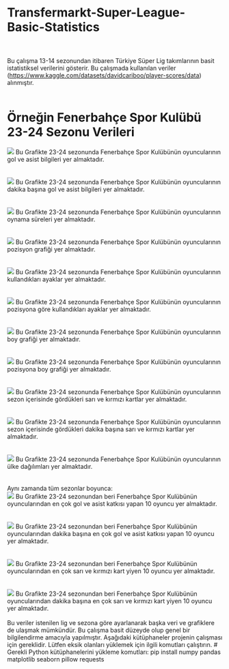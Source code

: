 # Transfermarkt-Super-League-Basic-Statistics
<br><br>
Bu çalışma 13-14 sezonundan itibaren Türkiye Süper Lig takımlarının basit istatistiksel verilerini gösterir.
Bu çalışmada kullanılan veriler (https://www.kaggle.com/datasets/davidcariboo/player-scores/data) alınmıştır.
<br><br>
# Örneğin Fenerbahçe Spor Kulübü 23-24 Sezonu Verileri
<img src="https://github.com/Pentaka/Transfermarkt-Super-League-Basic-Statistics/blob/main/Tak%C4%B1mlar/23-24/Fenerbah%C3%A7e%20Spor%20Kul%C3%BCb%C3%BC/Fenerbah%C3%A7e%20Spor%20Kul%C3%BCb%C3%BC_23-24_goller_asistler.png">
Bu Grafikte 23-24 sezonunda Fenerbahçe Spor Kulübünün oyuncularının gol ve asist bilgileri yer almaktadır.
<br>
<br>
<br>
<img src="https://github.com/Pentaka/Transfermarkt-Super-League-Basic-Statistics/blob/main/Tak%C4%B1mlar/23-24/Fenerbah%C3%A7e%20Spor%20Kul%C3%BCb%C3%BC/Fenerbah%C3%A7e%20Spor%20Kul%C3%BCb%C3%BC_23-24_dakika_basina_goller_asistler.png">
Bu Grafikte 23-24 sezonunda Fenerbahçe Spor Kulübünün oyuncularının dakika başına gol ve asist bilgileri yer almaktadır.
<br>
<br>
<br>
<img src="https://github.com/Pentaka/Transfermarkt-Super-League-Basic-Statistics/blob/main/Tak%C4%B1mlar/23-24/Fenerbah%C3%A7e%20Spor%20Kul%C3%BCb%C3%BC/Fenerbah%C3%A7e%20Spor%20Kul%C3%BCb%C3%BC_23-24_oynama_sureleri.png">
Bu Grafikte 23-24 sezonunda Fenerbahçe Spor Kulübünün oyuncularının oynama süreleri yer almaktadır.
<br>
<br>
<br>
<img src="https://github.com/Pentaka/Transfermarkt-Super-League-Basic-Statistics/blob/main/Tak%C4%B1mlar/23-24/Fenerbah%C3%A7e%20Spor%20Kul%C3%BCb%C3%BC/Fenerbah%C3%A7e%20Spor%20Kul%C3%BCb%C3%BC_23-24_pozisyonlar.png">
Bu Grafikte 23-24 sezonunda Fenerbahçe Spor Kulübünün oyuncularının pozisyon grafiği yer almaktadır.
<br>
<br>
<br>
<img src="https://github.com/Pentaka/Transfermarkt-Super-League-Basic-Statistics/blob/main/Tak%C4%B1mlar/23-24/Fenerbah%C3%A7e%20Spor%20Kul%C3%BCb%C3%BC/Fenerbah%C3%A7e%20Spor%20Kul%C3%BCb%C3%BC_23-24_ayak_kullanimi.png">
Bu Grafikte 23-24 sezonunda Fenerbahçe Spor Kulübünün oyuncularının kullandıkları ayaklar yer almaktadır.
<br>
<br>
<br>
<img src="https://github.com/Pentaka/Transfermarkt-Super-League-Basic-Statistics/blob/main/Tak%C4%B1mlar/23-24/Fenerbah%C3%A7e%20Spor%20Kul%C3%BCb%C3%BC/Fenerbah%C3%A7e%20Spor%20Kul%C3%BCb%C3%BC_23-24pozisyon_ayak_kullanimi.png">
Bu Grafikte 23-24 sezonunda Fenerbahçe Spor Kulübünün oyuncularının pozisyona göre kullandıkları ayaklar yer almaktadır.
<br>
<br>
<br>
<img src="https://github.com/Pentaka/Transfermarkt-Super-League-Basic-Statistics/blob/main/Tak%C4%B1mlar/23-24/Fenerbah%C3%A7e%20Spor%20Kul%C3%BCb%C3%BC/Fenerbah%C3%A7e%20Spor%20Kul%C3%BCb%C3%BC_23-24_boy.png">
Bu Grafikte 23-24 sezonunda Fenerbahçe Spor Kulübünün oyuncularının boy grafiği yer almaktadır.
<br>
<br>
<br>
<img src="https://github.com/Pentaka/Transfermarkt-Super-League-Basic-Statistics/blob/main/Tak%C4%B1mlar/23-24/Fenerbah%C3%A7e%20Spor%20Kul%C3%BCb%C3%BC/Fenerbah%C3%A7e%20Spor%20Kul%C3%BCb%C3%BC_23-24_pozisyona_gore_boy.png">
Bu Grafikte 23-24 sezonunda Fenerbahçe Spor Kulübünün oyuncularının pozisyona boy grafiği yer almaktadır.
<br>
<br>
<br>
<img src="https://github.com/Pentaka/Transfermarkt-Super-League-Basic-Statistics/blob/main/Tak%C4%B1mlar/23-24/Fenerbah%C3%A7e%20Spor%20Kul%C3%BCb%C3%BC/Fenerbah%C3%A7e%20Spor%20Kul%C3%BCb%C3%BC_23-24_sari_kirmizi_kartlar.png">
Bu Grafikte 23-24 sezonunda Fenerbahçe Spor Kulübünün oyuncularının sezon içerisinde gördükleri sarı ve kırmızı kartlar yer almaktadır.
<br>
<br>
<br>
<img src="https://github.com/Pentaka/Transfermarkt-Super-League-Basic-Statistics/blob/main/Tak%C4%B1mlar/23-24/Fenerbah%C3%A7e%20Spor%20Kul%C3%BCb%C3%BC/Fenerbah%C3%A7e%20Spor%20Kul%C3%BCb%C3%BC_23-24dakika_basina_sari_kirmizi_kartlar.png">
Bu Grafikte 23-24 sezonunda Fenerbahçe Spor Kulübünün oyuncularının sezon içerisinde gördükleri dakika başına sarı ve kırmızı kartlar yer almaktadır.
<br>
<br>
<br>
<img src="https://github.com/Pentaka/Transfermarkt-Super-League-Basic-Statistics/blob/main/Tak%C4%B1mlar/23-24/Fenerbah%C3%A7e%20Spor%20Kul%C3%BCb%C3%BC/Fenerbah%C3%A7e%20Spor%20Kul%C3%BCb%C3%BC_23-24_ulke_dagilimi.png">
Bu Grafikte 23-24 sezonunda Fenerbahçe Spor Kulübünün oyuncularının ülke dağılımları yer almaktadır.
<br>
<br>
<br>
Aynı zamanda tüm sezonlar boyunca:
<br>
<img src="https://github.com/Pentaka/Transfermarkt-Super-League-Basic-Statistics/blob/main/Tak%C4%B1mlar/genel/Fenerbah%C3%A7e%20Spor%20Kul%C3%BCb%C3%BC/Fenerbah%C3%A7e%20Spor%20Kul%C3%BCb%C3%BC_genel_katkilar.png">
Bu Grafikte 23-24 sezonundan beri Fenerbahçe Spor Kulübünün oyuncularından en çok gol ve asist katkısı yapan 10 oyuncu yer almaktadır.
<br>
<br>
<br>
<img src="https://github.com/Pentaka/Transfermarkt-Super-League-Basic-Statistics/blob/main/Tak%C4%B1mlar/genel/Fenerbah%C3%A7e%20Spor%20Kul%C3%BCb%C3%BC/Fenerbah%C3%A7e%20Spor%20Kul%C3%BCb%C3%BC_dakika_basina_katkilar.png">
Bu Grafikte 23-24 sezonundan beri Fenerbahçe Spor Kulübünün oyuncularından dakika başına en çok gol ve asist katkısı yapan 10 oyuncu yer almaktadır.
<br>
<br>
<br>
<img src="https://github.com/Pentaka/Transfermarkt-Super-League-Basic-Statistics/blob/main/Tak%C4%B1mlar/genel/Fenerbah%C3%A7e%20Spor%20Kul%C3%BCb%C3%BC/Fenerbah%C3%A7e%20Spor%20Kul%C3%BCb%C3%BC_toplam_kartlar.png">
Bu Grafikte 23-24 sezonundan beri Fenerbahçe Spor Kulübünün oyuncularından en çok sarı ve kırmızı kart yiyen 10 oyuncu yer almaktadır.
<br>
<br>
<br>
<img src="https://github.com/Pentaka/Transfermarkt-Super-League-Basic-Statistics/blob/main/Tak%C4%B1mlar/genel/Fenerbah%C3%A7e%20Spor%20Kul%C3%BCb%C3%BC/Fenerbah%C3%A7e%20Spor%20Kul%C3%BCb%C3%BC_dakika_basina_kartlar.png">
Bu Grafikte 23-24 sezonundan beri Fenerbahçe Spor Kulübünün oyuncularından dakika başına en çok sarı ve kırmızı kart yiyen 10 oyuncu yer almaktadır.
<br>
<br>
Bu veriler istenilen lig ve sezona göre ayarlanarak başka veri ve grafiklere de ulaşmak mümkündür. Bu çalışma basit düzeyde olup genel bir bilgilendirme amacıyla yapılmıştır.
Aşağıdaki kütüphaneler projenin çalışması için gereklidir. Lütfen eksik olanları yüklemek için ilgili komutları çalıştırın.
# Gerekli Python kütüphanelerini yükleme komutları:
pip install numpy pandas matplotlib seaborn pillow requests
